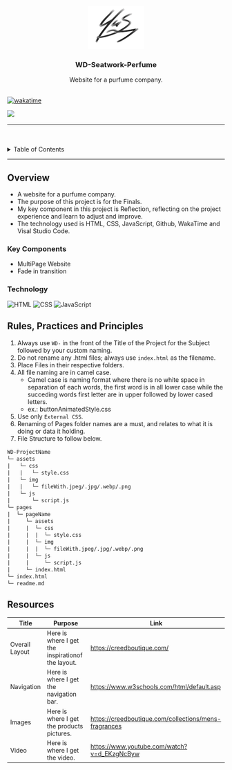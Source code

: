 <a name="readme-top">

<br/>

<br />
<div align="center">
  <a href="https://github.com/Maverick-Santos/">
    <img src="./assets/img/Logo-removebg-preview.png" alt="Nyebe" width="130" height="100">
  </a>

  <h3 align="center">WD-Seatwork-Perfume</h3>
</div>

<div align="center">
  Website for a purfume company.
</div>

<br />

[![wakatime](https://wakatime.com/badge/user/474e236f-4718-4434-8aa0-f744cf4cde7d/project/2142565d-91c4-4a87-b560-dbe57d7021a7.svg)](https://wakatime.com/badge/user/474e236f-4718-4434-8aa0-f744cf4cde7d/project/2142565d-91c4-4a87-b560-dbe57d7021a7)

![](https://visit-counter.vercel.app/counter.png?page=zyx-0314/WD-Seatwork-Perfume-main)

---

<br />
<br />

<details>
  <summary>Table of Contents</summary>
  <ol>
    <li>
      <a href="#overview">Overview</a>
      <ol>
        <li>
          <a href="#key-components">Key Components</a>
        </li>
        <li>
          <a href="#technology">Technology</a>
        </li>
      </ol>
    </li>
    <li>
      <a href="#rule,-practices-and-principles">Rules, Practices and Principles</a>
    </li>
    <li>
      <a href="#resources">Resources</a>
    </li>
  </ol>
</details>

---

## Overview
- A website for a purfume company.
- The purpose of this project is for the Finals.
- My key component in this project is Reflection, reflecting on the project experience and learn to adjust and improve. 
- The technology used is HTML, CSS, JavaScript, Github, WakaTime and Visal Studio Code.

### Key Components
- MultiPage Website
- Fade in transition

### Technology
![HTML](https://img.shields.io/badge/HTML-E34F26?style=for-the-badge&logo=html5&logoColor=white)
![CSS](https://img.shields.io/badge/CSS-1572B6?style=for-the-badge&logo=css3&logoColor=white)
![JavaScript](https://img.shields.io/badge/JavaScript-F7DF1E?style=for-the-badge&logo=javascript&logoColor=white)

## Rules, Practices and Principles
1. Always use `WD-` in the front of the Title of the Project for the Subject followed by your custom naming.
2. Do not rename any .html files; always use `index.html` as the filename.
3. Place Files in their respective folders.
4. All file naming are in camel case.
   - Camel case is naming format where there is no white space in separation of each words, the first word is in all lower case while the succeding words first letter are in upper followed by lower cased letters.
   - ex.: buttonAnimatedStyle.css
5. Use only `External CSS`.
6. Renaming of Pages folder names are a must, and relates to what it is doing or data it holding.
7. File Structure to follow below.

```
WD-ProjectName
└─ assets
|   └─ css
|   |   └─ style.css
|   └─ img
|   |   └─ fileWith.jpeg/.jpg/.webp/.png
|   └─ js
|       └─ script.js
└─ pages
|  └─ pageName
|     └─ assets
|     |  └─ css
|     |  |  └─ style.css
|     |  └─ img
|     |  |  └─ fileWith.jpeg/.jpg/.webp/.png
|     |  └─ js
|     |     └─ script.js
|     └─ index.html
└─ index.html
└─ readme.md
```

## Resources
| Title | Purpose | Link |
|-|-|-|
| Overall Layout | Here is where I get the inspirationof the layout. | https://creedboutique.com/ |
| Navigation | Here is where I get the navigation bar. | https://www.w3schools.com/html/default.asp |
| Images | Here is where I get the products pictures. | https://creedboutique.com/collections/mens-fragrances |
| Video | Here is where I get the video. | https://www.youtube.com/watch?v=d_EKzgNcByw |